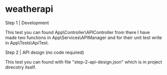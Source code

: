 # weatherapi

Step 1 | Development

This test you can found App\Controller\APIController from there I have made two functions in App\Services\APIManager and for their unit test write in App\Tests\ApiTest.


Step 2 | API design (no code required)

This test you can found with file "step-2-api-design.json" which is in project direcotry itself.
